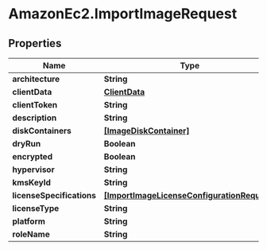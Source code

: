 # AmazonEc2.ImportImageRequest

## Properties

Name | Type | Description | Notes
------------ | ------------- | ------------- | -------------
**architecture** | **String** |  | [optional] 
**clientData** | [**ClientData**](ClientData.md) |  | [optional] 
**clientToken** | **String** |  | [optional] 
**description** | **String** |  | [optional] 
**diskContainers** | [**[ImageDiskContainer]**](ImageDiskContainer.md) |  | [optional] 
**dryRun** | **Boolean** |  | [optional] 
**encrypted** | **Boolean** |  | [optional] 
**hypervisor** | **String** |  | [optional] 
**kmsKeyId** | **String** |  | [optional] 
**licenseSpecifications** | [**[ImportImageLicenseConfigurationRequest]**](ImportImageLicenseConfigurationRequest.md) |  | [optional] 
**licenseType** | **String** |  | [optional] 
**platform** | **String** |  | [optional] 
**roleName** | **String** |  | [optional] 


